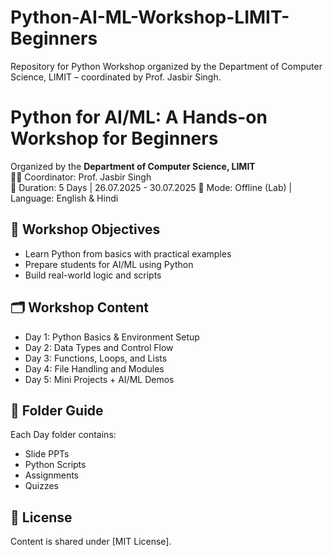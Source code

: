# Python-AI-ML-Workshop-LIMIT-Beginners
Repository for Python Workshop organized by the Department of Computer Science, LIMIT – coordinated by Prof. Jasbir Singh.
# Python for AI/ML: A Hands-on Workshop for Beginners

Organized by the **Department of Computer Science, LIMIT**  
👨‍🏫 Coordinator: Prof. Jasbir Singh  
📅 Duration: 5 Days | 26.07.2025 - 30.07.2025
📍 Mode: Offline (Lab) | Language: English & Hindi

## 📘 Workshop Objectives
- Learn Python from basics with practical examples
- Prepare students for AI/ML using Python
- Build real-world logic and scripts

## 🗂️ Workshop Content
- Day 1: Python Basics & Environment Setup
- Day 2: Data Types and Control Flow
- Day 3: Functions, Loops, and Lists
- Day 4: File Handling and Modules
- Day 5: Mini Projects + AI/ML Demos

## 📁 Folder Guide
Each Day folder contains:
- Slide PPTs
- Python Scripts
- Assignments
- Quizzes

## 📜 License
Content is shared under [MIT License].

